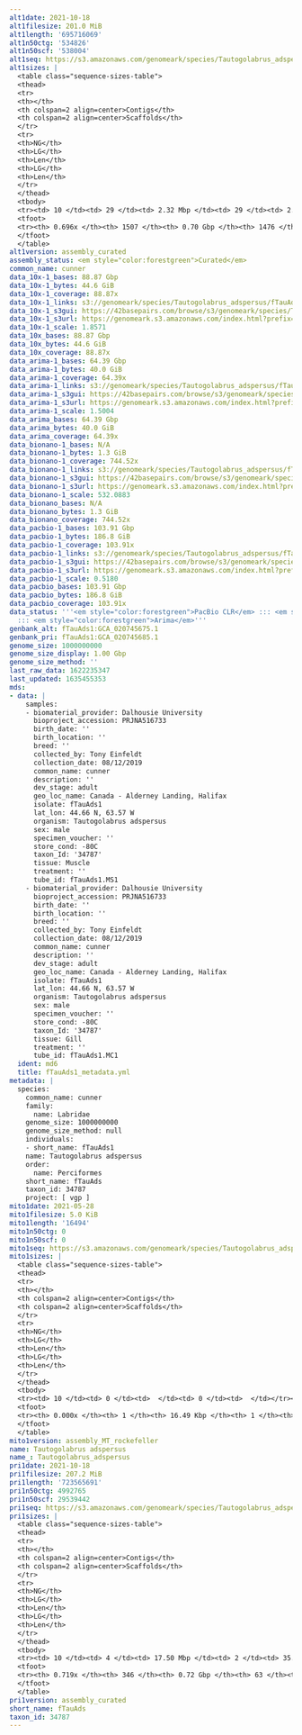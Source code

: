 ```yaml
---
alt1date: 2021-10-18
alt1filesize: 201.0 MiB
alt1length: '695716069'
alt1n50ctg: '534826'
alt1n50scf: '538004'
alt1seq: https://s3.amazonaws.com/genomeark/species/Tautogolabrus_adspersus/fTauAds1/assembly_curated/fTauAds1.alt.cur.20211018.fasta.gz
alt1sizes: |
  <table class="sequence-sizes-table">
  <thead>
  <tr>
  <th></th>
  <th colspan=2 align=center>Contigs</th>
  <th colspan=2 align=center>Scaffolds</th>
  </tr>
  <tr>
  <th>NG</th>
  <th>LG</th>
  <th>Len</th>
  <th>LG</th>
  <th>Len</th>
  </tr>
  </thead>
  <tbody>
  <tr><td> 10 </td><td> 29 </td><td> 2.32 Mbp </td><td> 29 </td><td> 2.32 Mbp </td></tr><tr><td> 20 </td><td> 85 </td><td> 1.49 Mbp </td><td> 85 </td><td> 1.49 Mbp </td></tr><tr><td> 30 </td><td> 162 </td><td> 1.14 Mbp </td><td> 162 </td><td> 1.14 Mbp </td></tr><tr><td> 40 </td><td> 264 </td><td> 0.83 Mbp </td><td> 264 </td><td> 0.83 Mbp </td></tr><tr style="background-color:#cccccc;"><td> 50 </td><td> 413 </td><td> 0.53 Mbp </td><td> 413 </td><td> 0.54 Mbp </td></tr><tr><td> 60 </td><td> 668 </td><td> 269.57 Kbp </td><td> 667 </td><td> 274.92 Kbp </td></tr><tr><td> 70 </td><td> 0 </td><td>  </td><td> 0 </td><td>  </td></tr><tr><td> 80 </td><td> 0 </td><td>  </td><td> 0 </td><td>  </td></tr><tr><td> 90 </td><td> 0 </td><td>  </td><td> 0 </td><td>  </td></tr><tr><td> 100 </td><td> 0 </td><td>  </td><td> 0 </td><td>  </td></tr></tbody>
  <tfoot>
  <tr><th> 0.696x </th><th> 1507 </th><th> 0.70 Gbp </th><th> 1476 </th><th> 0.70 Gbp </th></tr>
  </tfoot>
  </table>
alt1version: assembly_curated
assembly_status: <em style="color:forestgreen">Curated</em>
common_name: cunner
data_10x-1_bases: 88.87 Gbp
data_10x-1_bytes: 44.6 GiB
data_10x-1_coverage: 88.87x
data_10x-1_links: s3://genomeark/species/Tautogolabrus_adspersus/fTauAds1/genomic_data/10x/<br>
data_10x-1_s3gui: https://42basepairs.com/browse/s3/genomeark/species/Tautogolabrus_adspersus/fTauAds1/genomic_data/10x/
data_10x-1_s3url: https://genomeark.s3.amazonaws.com/index.html?prefix=species/Tautogolabrus_adspersus/fTauAds1/genomic_data/10x/
data_10x-1_scale: 1.8571
data_10x_bases: 88.87 Gbp
data_10x_bytes: 44.6 GiB
data_10x_coverage: 88.87x
data_arima-1_bases: 64.39 Gbp
data_arima-1_bytes: 40.0 GiB
data_arima-1_coverage: 64.39x
data_arima-1_links: s3://genomeark/species/Tautogolabrus_adspersus/fTauAds1/genomic_data/arima/<br>
data_arima-1_s3gui: https://42basepairs.com/browse/s3/genomeark/species/Tautogolabrus_adspersus/fTauAds1/genomic_data/arima/
data_arima-1_s3url: https://genomeark.s3.amazonaws.com/index.html?prefix=species/Tautogolabrus_adspersus/fTauAds1/genomic_data/arima/
data_arima-1_scale: 1.5004
data_arima_bases: 64.39 Gbp
data_arima_bytes: 40.0 GiB
data_arima_coverage: 64.39x
data_bionano-1_bases: N/A
data_bionano-1_bytes: 1.3 GiB
data_bionano-1_coverage: 744.52x
data_bionano-1_links: s3://genomeark/species/Tautogolabrus_adspersus/fTauAds1/genomic_data/bionano/<br>
data_bionano-1_s3gui: https://42basepairs.com/browse/s3/genomeark/species/Tautogolabrus_adspersus/fTauAds1/genomic_data/bionano/
data_bionano-1_s3url: https://genomeark.s3.amazonaws.com/index.html?prefix=species/Tautogolabrus_adspersus/fTauAds1/genomic_data/bionano/
data_bionano-1_scale: 532.0883
data_bionano_bases: N/A
data_bionano_bytes: 1.3 GiB
data_bionano_coverage: 744.52x
data_pacbio-1_bases: 103.91 Gbp
data_pacbio-1_bytes: 186.8 GiB
data_pacbio-1_coverage: 103.91x
data_pacbio-1_links: s3://genomeark/species/Tautogolabrus_adspersus/fTauAds1/genomic_data/pacbio/<br>
data_pacbio-1_s3gui: https://42basepairs.com/browse/s3/genomeark/species/Tautogolabrus_adspersus/fTauAds1/genomic_data/pacbio/
data_pacbio-1_s3url: https://genomeark.s3.amazonaws.com/index.html?prefix=species/Tautogolabrus_adspersus/fTauAds1/genomic_data/pacbio/
data_pacbio-1_scale: 0.5180
data_pacbio_bases: 103.91 Gbp
data_pacbio_bytes: 186.8 GiB
data_pacbio_coverage: 103.91x
data_status: '''<em style="color:forestgreen">PacBio CLR</em> ::: <em style="color:forestgreen">10x</em>
  ::: <em style="color:forestgreen">Arima</em>'''
genbank_alt: fTauAds1:GCA_020745675.1
genbank_pri: fTauAds1:GCA_020745685.1
genome_size: 1000000000
genome_size_display: 1.00 Gbp
genome_size_method: ''
last_raw_data: 1622235347
last_updated: 1635455353
mds:
- data: |
    samples:
    - biomaterial_provider: Dalhousie University
      bioproject_accession: PRJNA516733
      birth_date: ''
      birth_location: ''
      breed: ''
      collected_by: Tony Einfeldt
      collection_date: 08/12/2019
      common_name: cunner
      description: ''
      dev_stage: adult
      geo_loc_name: Canada - Alderney Landing, Halifax
      isolate: fTauAds1
      lat_lon: 44.66 N, 63.57 W
      organism: Tautogolabrus adspersus
      sex: male
      specimen_voucher: ''
      store_cond: -80C
      taxon_Id: '34787'
      tissue: Muscle
      treatment: ''
      tube_id: fTauAds1.MS1
    - biomaterial_provider: Dalhousie University
      bioproject_accession: PRJNA516733
      birth_date: ''
      birth_location: ''
      breed: ''
      collected_by: Tony Einfeldt
      collection_date: 08/12/2019
      common_name: cunner
      description: ''
      dev_stage: adult
      geo_loc_name: Canada - Alderney Landing, Halifax
      isolate: fTauAds1
      lat_lon: 44.66 N, 63.57 W
      organism: Tautogolabrus adspersus
      sex: male
      specimen_voucher: ''
      store_cond: -80C
      taxon_Id: '34787'
      tissue: Gill
      treatment: ''
      tube_id: fTauAds1.MC1
  ident: md6
  title: fTauAds1_metadata.yml
metadata: |
  species:
    common_name: cunner
    family:
      name: Labridae
    genome_size: 1000000000
    genome_size_method: null
    individuals:
    - short_name: fTauAds1
    name: Tautogolabrus adspersus
    order:
      name: Perciformes
    short_name: fTauAds
    taxon_id: 34787
    project: [ vgp ]
mito1date: 2021-05-28
mito1filesize: 5.0 KiB
mito1length: '16494'
mito1n50ctg: 0
mito1n50scf: 0
mito1seq: https://s3.amazonaws.com/genomeark/species/Tautogolabrus_adspersus/fTauAds1/assembly_MT_rockefeller/fTauAds1.MT.20210528.fasta.gz
mito1sizes: |
  <table class="sequence-sizes-table">
  <thead>
  <tr>
  <th></th>
  <th colspan=2 align=center>Contigs</th>
  <th colspan=2 align=center>Scaffolds</th>
  </tr>
  <tr>
  <th>NG</th>
  <th>LG</th>
  <th>Len</th>
  <th>LG</th>
  <th>Len</th>
  </tr>
  </thead>
  <tbody>
  <tr><td> 10 </td><td> 0 </td><td>  </td><td> 0 </td><td>  </td></tr><tr><td> 20 </td><td> 0 </td><td>  </td><td> 0 </td><td>  </td></tr><tr><td> 30 </td><td> 0 </td><td>  </td><td> 0 </td><td>  </td></tr><tr><td> 40 </td><td> 0 </td><td>  </td><td> 0 </td><td>  </td></tr><tr style="background-color:#cccccc;"><td> 50 </td><td> 0 </td><td style="background-color:#ff8888;">  </td><td> 0 </td><td style="background-color:#ff8888;">  </td></tr><tr><td> 60 </td><td> 0 </td><td>  </td><td> 0 </td><td>  </td></tr><tr><td> 70 </td><td> 0 </td><td>  </td><td> 0 </td><td>  </td></tr><tr><td> 80 </td><td> 0 </td><td>  </td><td> 0 </td><td>  </td></tr><tr><td> 90 </td><td> 0 </td><td>  </td><td> 0 </td><td>  </td></tr><tr><td> 100 </td><td> 0 </td><td>  </td><td> 0 </td><td>  </td></tr></tbody>
  <tfoot>
  <tr><th> 0.000x </th><th> 1 </th><th> 16.49 Kbp </th><th> 1 </th><th> 16.49 Kbp </th></tr>
  </tfoot>
  </table>
mito1version: assembly_MT_rockefeller
name: Tautogolabrus adspersus
name_: Tautogolabrus_adspersus
pri1date: 2021-10-18
pri1filesize: 207.2 MiB
pri1length: '723565691'
pri1n50ctg: 4992765
pri1n50scf: 29539442
pri1seq: https://s3.amazonaws.com/genomeark/species/Tautogolabrus_adspersus/fTauAds1/assembly_curated/fTauAds1.pri.cur.20211018.fasta.gz
pri1sizes: |
  <table class="sequence-sizes-table">
  <thead>
  <tr>
  <th></th>
  <th colspan=2 align=center>Contigs</th>
  <th colspan=2 align=center>Scaffolds</th>
  </tr>
  <tr>
  <th>NG</th>
  <th>LG</th>
  <th>Len</th>
  <th>LG</th>
  <th>Len</th>
  </tr>
  </thead>
  <tbody>
  <tr><td> 10 </td><td> 4 </td><td> 17.50 Mbp </td><td> 2 </td><td> 35.76 Mbp </td></tr><tr><td> 20 </td><td> 11 </td><td> 12.35 Mbp </td><td> 5 </td><td> 34.03 Mbp </td></tr><tr><td> 30 </td><td> 20 </td><td> 10.06 Mbp </td><td> 8 </td><td> 32.54 Mbp </td></tr><tr><td> 40 </td><td> 32 </td><td> 7.37 Mbp </td><td> 11 </td><td> 31.65 Mbp </td></tr><tr style="background-color:#cccccc;"><td> 50 </td><td> 48 </td><td style="background-color:#88ff88;"> 4.99 Mbp </td><td> 15 </td><td style="background-color:#88ff88;"> 29.54 Mbp </td></tr><tr><td> 60 </td><td> 74 </td><td> 2.69 Mbp </td><td> 18 </td><td> 27.11 Mbp </td></tr><tr><td> 70 </td><td> 149 </td><td> 357.65 Kbp </td><td> 22 </td><td> 21.30 Mbp </td></tr><tr><td> 80 </td><td> 0 </td><td>  </td><td> 0 </td><td>  </td></tr><tr><td> 90 </td><td> 0 </td><td>  </td><td> 0 </td><td>  </td></tr><tr><td> 100 </td><td> 0 </td><td>  </td><td> 0 </td><td>  </td></tr></tbody>
  <tfoot>
  <tr><th> 0.719x </th><th> 346 </th><th> 0.72 Gbp </th><th> 63 </th><th> 0.72 Gbp </th></tr>
  </tfoot>
  </table>
pri1version: assembly_curated
short_name: fTauAds
taxon_id: 34787
---
```

